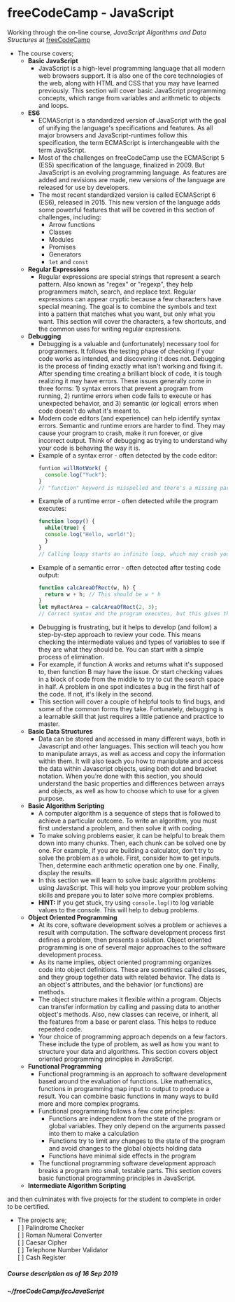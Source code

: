 # freeCodeCamp - JavaScript  
Working through the on-line course, _JavaScript Algorithms and Data Structures_ at [freeCodeCamp](https://freecodecamp.org)  
* The course covers;  
  * **Basic JavaScript**  
    * JavaScript is a high-level programming language that all modern web browsers support. It is also one of the core technologies of the web, along with HTML and CSS that you may have learned previously. This section will cover basic JavaScript programming concepts, which range from variables and arithmetic to objects and loops.  
  * **ES6**  
    * ECMAScript is a standardized version of JavaScript with the goal of unifying the language's specifications and features. As all major browsers and JavaScript-runtimes follow this specification, the term ECMAScript is interchangeable with the term JavaScript.  
    * Most of the challenges on freeCodeCamp use the ECMAScript 5 (ES5) specification of the language, finalized in 2009. But JavaScript is an evolving programming language. As features are added and revisions are made, new versions of the language are released for use by developers.  
    * The most recent standardized version is called ECMAScript 6 (ES6), released in 2015. This new version of the language adds some powerful features that will be covered in this section of challenges, including:  
      * Arrow functions
      * Classes
      * Modules
      * Promises
      * Generators
      * `let` and `const`  
  * **Regular Expressions**  
    * Regular expressions are special strings that represent a search pattern. Also known as "regex" or "regexp", they help programmers match, search, and replace text. Regular expressions can appear cryptic because a few characters have special meaning. The goal is to combine the symbols and text into a pattern that matches what you want, but only what you want. This section will cover the characters, a few shortcuts, and the common uses for writing regular expressions.  
  * **Debugging**  
    * Debugging is a valuable and (unfortunately) necessary tool for programmers. It follows the testing phase of checking if your code works as intended, and discovering it does not. Debugging is the process of finding exactly what isn't working and fixing it. After spending time creating a brilliant block of code, it is tough realizing it may have errors. These issues generally come in three forms: 1) syntax errors that prevent a program from running, 2) runtime errors when code fails to execute or has unexpected behavior, and 3) semantic (or logical) errors when code doesn't do what it's meant to.  
    * Modern code editors (and experience) can help identify syntax errors. Semantic and runtime errors are harder to find. They may cause your program to crash, make it run forever, or give incorrect output. Think of debugging as trying to understand why your code is behaving the way it is.  
    * Example of a syntax error - often detected by the code editor:  
      ```javascript
      funtion willNotWork( {
        console.log("Yuck");
      }
      // "function" keyword is misspelled and there's a missing parenthesis
      ```
    * Example of a runtime error - often detected while the program executes:  
      ```javascript
      function loopy() {
        while(true) {
        console.log("Hello, world!");
        }
      }
      // Calling loopy starts an infinite loop, which may crash your browser
      ```
    * Example of a semantic error - often detected after testing code output:  
      ```javascript
      function calcAreaOfRect(w, h) {
        return w + h; // This should be w * h
      }
      let myRectArea = calcAreaOfRect(2, 3);
      // Correct syntax and the program executes, but this gives the wrong answer
      ```
    * Debugging is frustrating, but it helps to develop (and follow) a step-by-step approach to review your code. This means checking the intermediate values and types of variables to see if they are what they should be. You can start with a simple process of elimination.  
    * For example, if function A works and returns what it's supposed to, then function B may have the issue. Or start checking values in a block of code from the middle to try to cut the search space in half. A problem in one spot indicates a bug in the first half of the code. If not, it's likely in the second.  
    * This section will cover a couple of helpful tools to find bugs, and some of the common forms they take. Fortunately, debugging is a learnable skill that just requires a little patience and practice to master.  
  * **Basic Data Structures**  
    * Data can be stored and accessed in many different ways, both in Javascript and other languages. This section will teach you how to manipulate arrays, as well as access and copy the information within them. It will also teach you how to manipulate and access the data within Javascript objects, using both dot and bracket notation. When you're done with this section, you should understand the basic properties and differences between arrays and objects, as well as how to choose which to use for a given purpose.  
  * **Basic Algorithm Scripting**  
    * A computer algorithm is a sequence of steps that is followed to achieve a particular outcome. To write an algorithm, you must first understand a problem, and then solve it with coding.  
    * To make solving problems easier, it can be helpful to break them down into many chunks. Then, each chunk can be solved one by one. For example, if you are building a calculator, don't try to solve the problem as a whole. First, consider how to get inputs. Then, determine each arithmetic operation one by one. Finally, display the results.  
    * In this section we will learn to solve basic algorithm problems using JavaScript. This will help you improve your problem solving skills and prepare you to later solve more complex problems.  
    * **HINT:** If you get stuck, try using `console.log()`to log variable values to the console. This will help to debug problems.  
  * **Object Oriented Programming**  
    * At its core, software development solves a problem or achieves a result with computation. The software development process first defines a problem, then presents a solution. Object oriented programming is one of several major approaches to the software development process.  
    * As its name implies, object oriented programming organizes code into object definitions. These are sometimes called classes, and they group together data with related behavior. The data is an object's attributes, and the behavior (or functions) are methods.  
    * The object structure makes it flexible within a program. Objects can transfer information by calling and passing data to another object's methods. Also, new classes can receive, or inherit, all the features from a base or parent class. This helps to reduce repeated code.  
    * Your choice of programming approach depends on a few factors. These include the type of problem, as well as how you want to structure your data and algorithms. This section covers object oriented programming principles in JavaScript.  
  * **Functional Programming**  
    * Functional programming is an approach to software development based around the evaluation of functions. Like mathematics, functions in programming map input to output to produce a result. You can combine basic functions in many ways to build more and more complex programs.  
    * Functional programming follows a few core principles:  
      * Functions are independent from the state of the program or global variables. They only depend on the arguments passed into them to make a calculation  
      * Functions try to limit any changes to the state of the program and avoid changes to the global objects holding data  
      * Functions have minimal side effects in the program  
    * The functional programming software development approach breaks a program into small, testable parts. This section covers basic functional programming principles in JavaScript.  
  * **Intermediate Algorithm Scripting**  
  
and then culminates with five projects for the student to complete in order to be certified.  
* The projects are;  
  [ ] Palindrome Checker  
  [ ] Roman Numeral Converter  
  [ ] Caesar Cipher  
  [ ] Telephone Number Validator  
  [ ] Cash Register 
  
##### Course description as of 16 Sep 2019

##### ~/freeCodeCamp/fccJavaScript  
